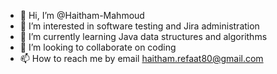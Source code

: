 - 👋 Hi, I’m @Haitham-Mahmoud
- 👀 I’m interested in software testing and Jira administration
- 🌱 I’m currently learning Java data structures and algorithms
- 💞️ I’m looking to collaborate on coding 
- 📫 How to reach me by email haitham.refaat80@gmail.com

<!---
Haitham-Mahmoud/Haitham-Mahmoud is a ✨ special ✨ repository because its `README.md` (this file) appears on your GitHub profile.
You can click the Preview link to take a look at your changes.
--->
